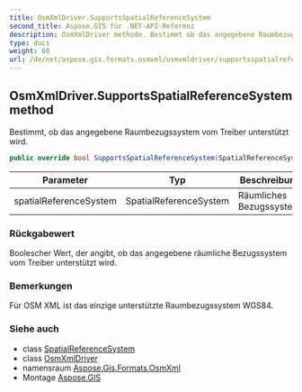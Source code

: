 ```yaml
---
title: OsmXmlDriver.SupportsSpatialReferenceSystem
second_title: Aspose.GIS für .NET-API-Referenz
description: OsmXmlDriver methode. Bestimmt ob das angegebene Raumbezugssystem vom Treiber unterstützt wird.
type: docs
weight: 60
url: /de/net/aspose.gis.formats.osmxml/osmxmldriver/supportsspatialreferencesystem/
---
```

## OsmXmlDriver.SupportsSpatialReferenceSystem method

Bestimmt, ob das angegebene Raumbezugssystem vom Treiber unterstützt wird.

```csharp
public override bool SupportsSpatialReferenceSystem(SpatialReferenceSystem spatialReferenceSystem)
```

| Parameter | Typ | Beschreibung |
| --- | --- | --- |
| spatialReferenceSystem | SpatialReferenceSystem | Räumliches Bezugssystem. |

### Rückgabewert

Boolescher Wert, der angibt, ob das angegebene räumliche Bezugssystem vom Treiber unterstützt wird.

### Bemerkungen

Für OSM XML ist das einzige unterstützte Raumbezugssystem WGS84.

### Siehe auch

* class [SpatialReferenceSystem](../../../aspose.gis.spatialreferencing/spatialreferencesystem/)
* class [OsmXmlDriver](../)
* namensraum [Aspose.Gis.Formats.OsmXml](../../osmxmldriver/)
* Montage [Aspose.GIS](../../../)


